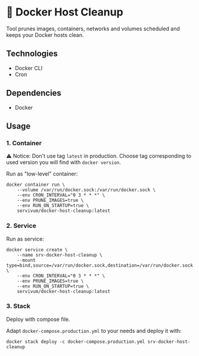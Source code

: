 # 🧹 Docker Host Cleanup

Tool prunes images, containers, networks and volumes scheduled and keeps your Docker hosts clean.

## Technologies

- Docker CLI
- Cron

## Dependencies

- Docker

## Usage

### 1. Container

⚠️ Notice: Don't use tag `latest` in production. Choose tag corresponding to used version you will find with `docker version`.

Run as "low-level" container:

```
docker container run \
    --volume /var/run/docker.sock:/var/run/docker.sock \
    --env CRON_INTERVAL="0 3 * * *" \
    --env PRUNE_IMAGES=true \
    --env RUN_ON_STARTUP=true \
    servivum/docker-host-cleanup:latest
```

### 2. Service

Run as service:

```
docker service create \
    --name srv-docker-host-cleanup \
    --mount type=bind,source=/var/run/docker.sock,destination=/var/run/docker.sock \
    --env CRON_INTERVAL="0 3 * * *" \
    --env PRUNE_IMAGES=true \
    --env RUN_ON_STARTUP=true \
    servivum/docker-host-cleanup:latest
```

### 3. Stack

Deploy with compose file.

Adapt `docker-compose.production.yml` to your needs and deploy it with:

```
docker stack deploy -c docker-compose.production.yml srv-docker-host-cleanup
```